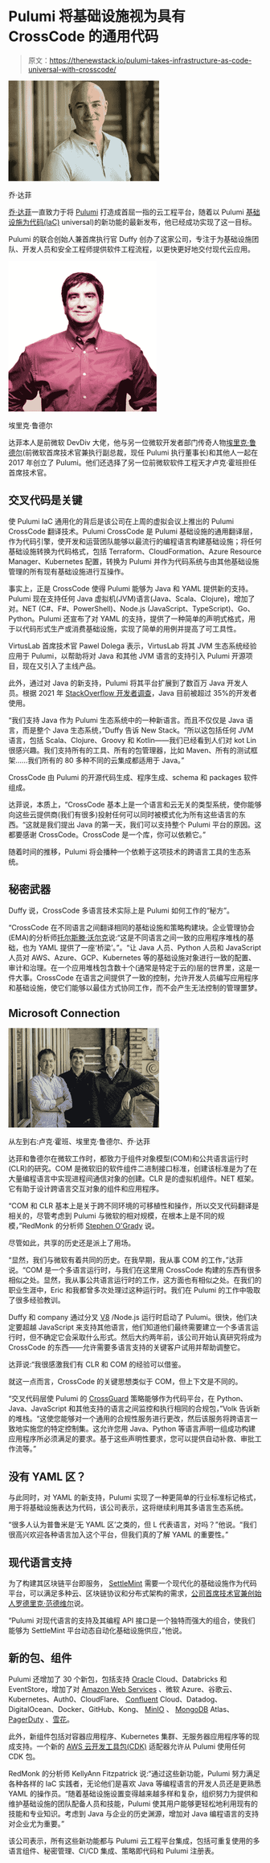 # Pulumi 将基础设施视为具有 CrossCode 的通用代码

> 原文：<https://thenewstack.io/pulumi-takes-infrastructure-as-code-universal-with-crosscode/>

![](img/fd0dd00b200d44f5ff36be8ea8838b1d.png)

乔·达菲

[乔·达菲](https://www.linkedin.com/in/joejduffy/)一直致力于将 [Pulumi](https://www.pulumi.com/) 打造成首屈一指的云工程平台，随着以 Pulumi [基础设施为代码(IaC)](https://thenewstack.io/infrastructure-as-code-increase-security-scale-development/) universal)的新功能的最新发布，他已经成功实现了这一目标。

Pulumi 的联合创始人兼首席执行官 Duffy 创办了这家公司，专注于为基础设施团队、开发人员和安全工程师提供软件工程流程，以更快更好地交付现代云应用。

![](img/9f356d098daa6dbd509ac2c61ad2c93e.png)

埃里克·鲁德尔

达菲本人是前微软 DevDiv 大佬，他与另一位微软开发者部门传奇人物[埃里克·鲁德尔](https://www.linkedin.com/in/ericrudder/)(前微软首席技术官兼执行副总裁，现任 Pulumi 执行董事长)和其他人一起在 2017 年创立了 Pulumi。他们还选择了另一位前微软软件工程天才卢克·霍班担任首席技术官。

## 交叉代码是关键

使 Pulumi IaC 通用化的背后是该公司在上周的虚拟会议上推出的 Pulumi CrossCode 翻译技术。Pulumi CrossCode 是 Pulumi 基础设施的通用翻译层，作为代码引擎，使开发和运营团队能够以最流行的编程语言构建基础设施；将任何基础设施转换为代码格式，包括 Terraform、CloudFormation、Azure Resource Manager、Kubernetes 配置，转换为 Pulumi 并作为代码系统与由其他基础设施管理的所有现有基础设施进行互操作。

事实上，正是 CrossCode 使得 Pulumi 能够为 Java 和 YAML 提供新的支持。Pulumi 现在支持任何 Java 虚拟机(JVM)语言(Java、Scala、Clojure)，增加了对。NET (C#、F#、PowerShell)、Node.js (JavaScript、TypeScript)、Go、Python。Pulumi 还宣布了对 YAML 的支持，提供了一种简单的声明式格式，用于以代码形式生产或消费基础设施，实现了简单的用例并提高了可工具性。

VirtusLab 首席技术官 Pawel Dolega 表示，VirtusLab 将其 JVM 生态系统经验应用于 Pulumi，以帮助将对 Java 和其他 JVM 语言的支持引入 Pulumi 开源项目，现在又引入了主线产品。

此外，通过对 Java 的新支持，Pulumi 将其平台扩展到了数百万 Java 开发人员。根据 2021 年 [StackOverflow 开发者调查](https://insights.stackoverflow.com/survey/2021#most-popular-technologies-language)，Java 目前被超过 35%的开发者使用。

“我们支持 Java 作为 Pulumi 生态系统中的一种新语言。而且不仅仅是 Java 语言，而是整个 Java 生态系统，”Duffy 告诉 New Stack。“所以这包括任何 JVM 语言，包括 Scala、Clojure、Groovy 和 Kotlin——我们已经看到人们对 kot Lin 很感兴趣。我们支持所有的工具、所有的包管理器，比如 Maven、所有的测试框架……我们所有的 80 多种不同的云集成都适用于 Java。”

CrossCode 由 Pulumi 的开源代码生成、程序生成、schema 和 packages 软件组成。

达菲说，本质上，“CrossCode 基本上是一个语言和云无关的类型系统，使你能够向这些云提供商(我们有很多)投射任何可以同时被模式化为所有这些语言的东西。“这就是我们提出 Java 的第一天，我们可以支持整个 Pulumi 平台的原因。这都要感谢 CrossCode。CrossCode 是一个库，你可以依赖它。”

随着时间的推移，Pulumi 将会播种一个依赖于这项技术的跨语言工具的生态系统。

## 秘密武器

Duffy 说，CrossCode 多语言技术实际上是 Pulumi 如何工作的“秘方”。

“CrossCode 在不同语言之间翻译相同的基础设施和策略构建块。企业管理协会(EMA)的分析师[托尔斯滕·沃尔克](https://www.linkedin.com/in/torstenvolk/)说:“这是不同语言之间一致的应用程序堆栈的基础，也为 YAML 提供了一座‘桥梁’。”。“让 Java 人员、Python 人员和 JavaScript 人员对 AWS、Azure、GCP、Kubernetes 等的基础设施对象进行一致的配置、审计和治理。在一个应用堆栈包含数十个(通常是特定于云的)层的世界里，这是一件大事。CrossCode 在语言之间提供了一致的控制，允许开发人员编写应用程序和基础设施，使它们能够以最佳方式协同工作，而不会产生无法控制的管理噩梦。

## Microsoft Connection

![](img/9277c2bc7798f10d46f9cc3257a01f18.png)

从左到右:卢克·霍班、埃里克·鲁德尔、乔·达菲

达菲和鲁德尔在微软工作时，都致力于组件对象模型(COM)和公共语言运行时(CLR)的研究。COM 是微软旧的软件组件二进制接口标准，创建该标准是为了在大量编程语言中实现进程间通信对象的创建。CLR 是的虚拟机组件。NET 框架。它有助于设计跨语言交互对象的组件和应用程序。

“COM 和 CLR 基本上是关于跨不同环境的可移植性和操作，所以交叉代码翻译是相关的，尽管考虑到 Pulumi 与微软的相对规模，在根本上是不同的规模，”RedMonk 的分析师 [Stephen O'Grady](https://www.linkedin.com/in/sogrady/) 说。

尽管如此，共享的历史还是派上了用场。

“显然，我们与微软有着共同的历史。在我早期，我从事 COM 的工作，”达菲说。“COM 是一个多语言运行时，与我们在这里用 CrossCode 构建的东西有很多相似之处。显然，我从事公共语言运行时的工作，这方面也有相似之处。在我们的职业生涯中，Eric 和我都曾多次处理过这种运行时。我们在 Pulumi 的工作中吸取了很多经验教训。

Duffy 和 company 通过分叉 [V8](https://v8.dev/) /Node.js 运行时启动了 Pulumi。很快，他们决定要超越 JavaScript 来支持其他语言，他们知道他们最终需要建立一个多语言运行时，但不确定它会采取什么形式。然后大约两年前，该公司开始认真研究将成为 CrossCode 的东西——允许需要多语言支持的关键客户试用并帮助调整它。

达菲说:“我很感激我们有 CLR 和 COM 的经验可以借鉴。

就这一点而言，CrossCode 的关键思想类似于 COM，但上下文是不同的。

“交叉代码层使 Pulumi 的 [CrossGuard](https://www.pulumi.com/docs/guides/crossguard/) 策略能够作为代码平台，在 Python、Java、JavaScript 和其他支持的语言之间监控和执行相同的合规包，”Volk 告诉新的堆栈。“这使您能够对一个通用的合规性服务进行更改，然后该服务将跨语言一致地实施您的特定控制集。这允许您用 Java、Python 等语言声明一组成功构建应用程序所必须满足的要求。基于这些声明性要求，您可以提供自动补救、审批工作流等。”

## 没有 YAML 区？

与此同时，对 YAML 的新支持，Pulumi 实现了一种更简单的行业标准标记格式，用于将基础设施表达为代码，该公司表示，这将继续利用其多语言生态系统。

“很多人认为普鲁米是‘无 YAML 区’之类的，但 L 代表语言，对吗？”他说。“我们很高兴欢迎各种语言加入这个平台，但我们真的了解 YAML 的重要性。”

## 现代语言支持

为了构建其区块链平台即服务， [SettleMint](https://www.settlemint.com/) 需要一个现代化的基础设施作为代码平台，可以满足多种云、区块链协议和分布式架构的需求，[公司首席技术官兼创始人罗德里克·范德维尔](https://www.linkedin.com/in/roderik/?originalSubdomain=be)说。

“Pulumi 对现代语言的支持及其编程 API 接口是一个独特而强大的组合，使我们能够为 SettleMint 平台动态自动化基础设施供应，”他说。

## 新的包、组件

Pulumi 还增加了 30 个新包，包括支持 [Oracle](https://developer.oracle.com/?utm_content=inline-mention) Cloud、Databricks 和 EventStore，增加了对 [Amazon Web Services](https://aws.amazon.com/?utm_content=inline-mention) 、微软 Azure、谷歌云、Kubernetes、Auth0、CloudFlare、 [Confluent](https://www.confluent.io/?utm_content=inline-mention) Cloud、Datadog、DigitalOcean、Docker、GitHub、Kong、 [MinIO](https://min.io/?utm_content=inline-mention) 、 [MongoDB](https://www.mongodb.com/cloud/atlas/?utm_content=inline-mention) Atlas、 [PagerDuty](https://www.pagerduty.com/?utm_content=inline-mention) 、[雪花](https://www.snowflake.com/?utm_content=inline-mention)。

此外，新组件包括对容器应用程序、Kubernetes 集群、无服务器应用程序等的现成支持。一个新的 [AWS 云开发工具包(CDK)](https://aws.amazon.com/cdk/) 适配器允许从 Pulumi 使用任何 CDK 包。

RedMonk 的分析师 KellyAnn Fitzpatrick 说:“通过这些新功能，Pulumi 努力满足各种各样的 IaC 实践者，无论他们是喜欢 Java 等编程语言的开发人员还是更熟悉 YAML 的操作员。“随着基础设施设置变得越来越多样和复杂，组织努力为提供和维护基础设施的团队配备人员和技能，Pulumi 使其用户能够更轻松地利用现有的技能和专业知识。考虑到 Java 与企业的历史渊源，增加对 Java 编程语言的支持对企业尤为重要。”

该公司表示，所有这些新功能都与 Pulumi 云工程平台集成，包括可重复使用的多语言组件、秘密管理、CI/CD 集成、策略即代码和 Pulumi 注册表。

<svg xmlns:xlink="http://www.w3.org/1999/xlink" viewBox="0 0 68 31" version="1.1"><title>Group</title> <desc>Created with Sketch.</desc></svg>